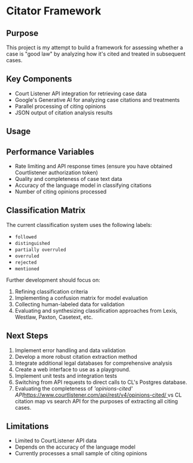 # Citator Framework

## Purpose
This project is my attempt to build a framework for assessing whether a case is "good law" by analyzing how it's cited and treated in subsequent cases.

## Key Components
- Court Listener API integration for retrieving case data
- Google's Generative AI for analyzing case citations and treatments
- Parallel processing of citing opinions
- JSON output of citation analysis results

## Usage


## Performance Variables
- Rate limiting and API response times (ensure you have obtained Courtlistener authorization token)
- Quality and completeness of case text data
- Accuracy of the language model in classifying citations
- Number of citing opinions processed

## Classification Matrix
The current classification system uses the following labels:
- `followed`
- `distinguished`
- `partially overruled`
- `overruled`
- `rejected`
- `mentioned`

Further development should focus on:
1. Refining classification criteria
2. Implementing a confusion matrix for model evaluation
3. Collecting human-labeled data for validation
4. Evaluating and synthesizing classification approaches from Lexis, Westlaw, Paxton, Casetext, etc. 

## Next Steps
1. Implement error handling and data validation
2. Develop a more robust citation extraction method
3. Integrate additional legal databases for comprehensive analysis
4. Create a web interface to use as a playground. 
5. Implement unit tests and integration tests
6. Switching from API requests to direct calls to CL's Postgres database.
7. Evaluating the completeness of _'opinions-cited' API_[https://www.courtlistener.com/api/rest/v4/opinions-cited/ ](url) vs CL citation map vs search API for the purposes of extracting all citing cases. 


## Limitations
- Limited to CourtListener API data
- Depends on the accuracy of the language model
- Currently processes a small sample of citing opinions

